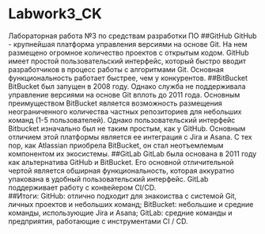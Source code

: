 # Labwork3_CK
Лабораторная работа №3 по средствам разработки ПО
##GitHub
GitHub - крупнейшая платформа управления версиями на основе Git. На нем размещено огромное количество проектов с открытым кодом. GitHub имеет простой пользовательский интерфейс, который быстро вводит разработчиков в процесс работы с алгоритмами Git. Основная функциональность работает быстрее, чем у конкурентов.
##BitBucket
BitBucket был запущен в 2008 году. Однако служба не поддерживала управление версиями на основе Git вплоть до 2011 года. Основным преимуществом BitBucket является возможность размещения неограниченного количества частных репозиториев для небольших команд (1-5 пользователей). Однако пользовательский интерфейс Bitbucket изначально был не таким простым, как у GitHub. Основным отличием этой платформы является ее интеграция с Jira и Asana. С тех пор, как Atlassian приобрела BitBucket, он стал неотъемлемым компонентом их экосистемы.
##GitLab
GitLab была основана в 2011 году как альтернатива GitHub и BitBucket. Его основной отличительной чертой является обширная функциональность, которая аккуратно упакована в удобный пользовательский интерфейс. GitLab поддерживает работу с конвейером CI/CD.  
##Итоги:
GitHub: отлично подходит для знакоиства с системой Git, личных проектов и небольших команд;
BitBucket: небольшие и средние команды, использующие Jira и Asana;
GitLab: средние команды и предприятия, работающие с инструментами CI / CD.
